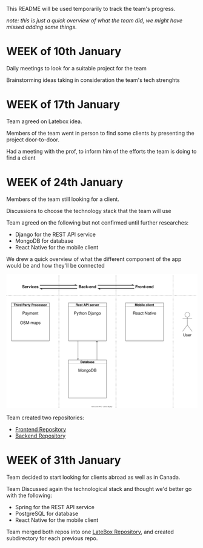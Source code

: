 This README will be used temporarily to track the team's progress.  

*note: this is just a quick overview of what the team did, we might have missed adding some things*.

# WEEK of 10th January

Daily meetings to look for a suitable project for the team  

Brainstorming ideas taking  in consideration the team's tech strenghts  

# WEEK of 17th January

Team agreed on Latebox idea.  

Members of the team went in person to find some clients by presenting the project door-to-door.  

Had a meeting with the prof, to inform him of the efforts the team is doing to find a client  

# WEEK of 24th January

Members of the team still looking for a client.

Discussions to choose the technology stack that the team will use  

Team agreed on the following but not confirmed until further researches:  
- Django for the REST API service  
- MongoDB for database  
- React Native for the mobile client  

We drew a quick overview of what the different component of the app would be and how they'll be connected  

![Tech stack diagram](misc/Tech_stack_diagram.drawio.svg)  

Team created two repositories:  
- [Frontend Repository](https://github.com/LateBox/frontend)  
- [Backend Repository](https://github.com/LateBox/backend)  

# WEEK of 31th January

Team decided to start looking for clients abroad as well as in Canada.

Team Discussed again the technological stack and thought we'd better go with the following:  

- Spring for the REST API service  
- PostgreSQL for database  
- React Native for the mobile client  

Team merged both repos into one [LateBox Repository](https://github.com/LateBox/latebox), and created subdirectory for each previous repo.  

